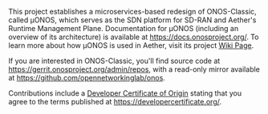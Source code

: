 <!--
# SPDX-FileCopyrightText: 2025 The Linux Foundation

SPDX-License-Identifier: Apache-2.0
-->
This project establishes a microservices-based redesign of ONOS-Classic, called µONOS,
which serves as the SDN platform for SD-RAN and Aether's Runtime Management Plane.
Documentation for µONOS (including an overview of its architecture) is available at
https://docs.onosproject.org/. To learn more about how µONOS is used in Aether, visit
its project [Wiki Page](https://wiki.aetherproject.org).

If you are interested in ONOS-Classic, you'll find source code at https://gerrit.onosproject.org/admin/repos,
with a read-only mirror available at https://github.com/opennetworkinglab/onos.

Contributions include a [Developer Certificate of Origin](https://wiki.linuxfoundation.org/dco)
stating that you agree to the terms published at https://developercertificate.org/.
